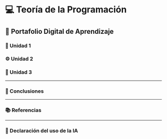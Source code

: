# 💻 Teoría de la Programación

## 📁 Portafolio Digital de Aprendizaje

### 🧩 Unidad 1

### ⚙️ Unidad 2

### 🧠 Unidad 3

---

### 🏁 Conclusiones

---

### 📚 Referencias

---

### 🤖 Declaración del uso de la IA


